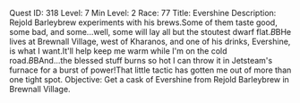 Quest ID: 318
Level: 7
Min Level: 2
Race: 77
Title: Evershine
Description: Rejold Barleybrew experiments with his brews.Some of them taste good, some bad, and some...well, some will lay all but the stoutest dwarf flat.$B$BHe lives at Brewnall Village, west of Kharanos, and one of his drinks, Evershine, is what I want.It'll help keep me warm while I'm on the cold road.$B$BAnd...the blessed stuff burns so hot I can throw it in Jetsteam's furnace for a burst of power!That little tactic has gotten me out of more than one tight spot.
Objective: Get a cask of Evershine from Rejold Barleybrew in Brewnall Village.
